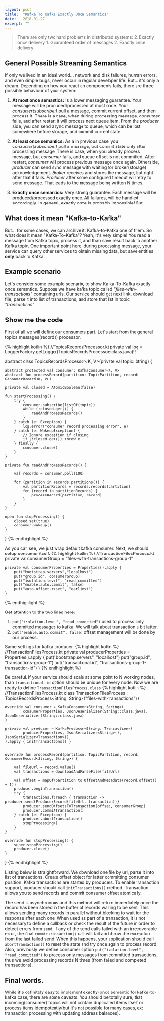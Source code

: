 ```yaml
---
layout: post
title:  "Kafka To Kafka Exactly Once Semantics"
date:   2018-01-27
excerpt: ""
---
```


>  There are only two hard problems in distributed systems: 2. Exactly once delivery 1. Guaranteed order of messages 2.
> Exactly once delivery.


## General Possible Streaming Semantics

  If only we lived in an ideal world... network and disk failures, human errors, and even simple bugs, never occur in
  regular developer life. But... it's only a dream. Depending on how you react on components fails, there are three
  possible behaviour of your system:

1. **At most once semantics:** Is a lower messaging guarantee. Your message will be produced/processed at most once.
Your *consumer(subscriber)* pull a message, commit current offset, and then process it. There is a case, when during
processing message, *consumer* fails, and after restart it will process next queue item. From the *producer* side, you can
send async message to queue, which can be lost somewhere before storage, and commit current state.

2. **At least once semantics:** As a in previous case, you *consumer(subscriber)* pull a message, but commit state only after
processing message. There is case, when you already process message, but *consumer* fails, and queue offset is not
committed. After restart, *consumer* will process previous message once again. Otherside, *producer* can send sync
message with
waiting for broker(storage) acknowledgement. *Broker* receives and stores the message, but right after
that it fails. *Producer* after some configured timeout will retry to send message. That leads to the message being
written N times.

3. **Exactly once semantics:** Very strong guarantee. Each message will be produced/processed exactly once. All
failures, will be handled accordingly. In general, exactly once is probably impossible! But...


## What does it mean "Kafka-to-Kafka"

But... for some cases, we can archive it. Kafka-to-Kafka one of them. So what does it mean "Kafka-To-Kafka"? Yeah, it's
very simple! You read a message from Kafka topic, process it, and than save result back to another Kafka topic.
One important point here: during processing message, your service can query other services to obtain missing data,
but save entities **only** back to Kafka.


## Example scenario

Let's consider some example scenario, to show Kafka-To-Kafka exactly once semantics.
Suppose we have kafka topic called *"files-with-transactions"* containing urls. Our service should get next link, 
download file, parse it into list of transactions, and store that list in topic *"transactions"*.


## Show me the code

First of all we will define our consumers part. Let's start from the general topics messages(records) processor.

{% highlight kotlin %}
//TopicsRecordsProcessor.kt
private val log = LoggerFactory.getLogger(TopicsRecordsProcessor::class.java)!!

abstract class TopicsRecordsProcessor<K, V>(private val topic: String) {

    abstract protected val consumer: KafkaConsumer<K, V>
    abstract fun processRecord(partition: TopicPartition, record: ConsumerRecord<K, V>)

    private val closed = AtomicBoolean(false)

    fun startProcessing() {
        try {
            consumer.subscribe(listOf(topic))
            while (!closed.get()) {
                readAndProcessRecords()
            }
        } catch (e: Exception) {
            log.error("consumer record processing error", e)
        } catch (e: WakeupException) {
            // Ignore exception if closing
            if (!closed.get()) throw e
        } finally {
            consumer.close()
        }
    }

    private fun readAndProcessRecords() {

        val records = consumer.poll(100)

        for (partition in records.partitions()) {
            val partitionRecords = records.records(partition)
            for (record in partitionRecords) {
                processRecord(partition, record)
            }
        }
    }

    open fun stopProcessing() {
        closed.set(true)
        consumer.wakeup()
    }
}
{% endhighlight %}


As you can see, we just wrap default kafka consumer. Next, we should setup consumer itself.
{% highlight kotlin %}
//TransactionFilesProcess.kt
    private val consumerGroup = "files-with-transactions-group-1"

    private val consumerProperties = Properties().apply {
        put("bootstrap.servers","localhost")
        put("group.id", consumerGroup)
        put("isolation.level", "read_committed")
        put("enable.auto.commit", false)
        put("auto.offset.reset", "earliest")
    }
{% endhighlight %}

Get attention to the two lines here:
1. `put("isolation.level", "read_committed")` used to process only committed messages to kafka. We will talk about
transaction a bit latter.
2. `put("enable.auto.commit", false)` offset management will be done by our process.


Same settings for kafka producer.
{% highlight kotlin %}
//TransactionFilesProcess.kt
    private val producerProperties = Properties().apply {
        put("bootstrap.servers", "localhost")
        put("group.id", "transactions-group-1")
        put("transactional.id", "transactions-group-1-transaction-id")
    }
{% endhighlight %}


Be careful. If your service should scale at some point to N working nodes, than `transactional.id` option should be 
unique for every node. Now we are ready to define `TransactionFilesProcess.class`
{% highlight kotlin %}
//TransactionFilesProcess.kt
class TransactionFilesProcess : TopicsRecordsProcess<String, String>("files-with-transactions") {

    override val consumer = KafkaConsumer<String, String>(
            consumerProperties, JsonDeserializer(String::class.java), JsonDeserializer(String::class.java)
    )

    private val producer = KafkaProducer<String, Transaction>(
            producerProperties, JsonSerializer<String>(), JsonSerializer<Transaction>()
    ).apply { initTransactions() }


    override fun processRecord(partition: TopicPartition, record: ConsumerRecord<String, String>) {

        val fileUrl = record.value()
        val transactions = downloadAndParseFile(fileUrl)

        val offset = mapOf(partition to OffsetAndMetadata(record.offset() + 1))
        producer.beginTransaction()
        try {
            transactions.foreach { transaction -> producer.send(ProducerRecord(fileUrl, transaction))}
            producer.sendOffsetsToTransaction(offset, consumerGroup)
            producer.commitTransaction()
        } catch (e: Exception) {
            producer.abortTransaction()
            stopProcessing()
        }
    }

    override fun stopProcessing() {
        super.stopProcessing()
        producer.close()
    }
}
{% endhighlight %}

Listing below is straightforward. We download one file by url, parse it into list of transactions. Create offset 
object for latter committing consumer position. Kafka transactions are started by producers. To enable transaction 
support, producer should call `initTransactions()` method. Transaction allows you to send records and commit 
consumer offset atomically. 

The send is asynchronous and this method will return immediately once the record has been stored in the buffer of 
records waiting to be sent. This allows sending many records in parallel without blocking to wait for the response 
after each one. When used as part of a transaction, it is not necessary to define a callback or check the result of 
the future in order to detect errors from `send`. If any of the send calls failed with an irrecoverable error, the 
final `commitTransaction()` call will fail and throw the exception from the last failed send. When this happens, your 
application should call `abortTransaction()` to reset the state and try once again to process record. Also, previously
we define consumer option `put("isolation.level", "read_committed")` to process only messages from committed 
transactions, thus we avoid processing records N times (from failed and completed transactions). 


## Final words.

While it's definitely easy to implement exactly-once semantic for kafka-to-kafka case, there are some caveats. You 
should be totally sure, that incoming(consumer) topics will not contain duplicated items itself or process
items idempotently(but it's not possible for many cases, ex: transaction processing with updating address balances).